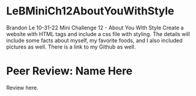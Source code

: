 # LeBMiniCh12AboutYouWithStyle

Brandon Le
10-31-22
Mini Challenge 12 - About You With Style
Create a website with HTML tags and include a css file with styling. The details will include some facts about myself, my favorite foods, and I also included pictures as well. There is a link to my Github as well.


# Peer Review: Name Here
Review here.

